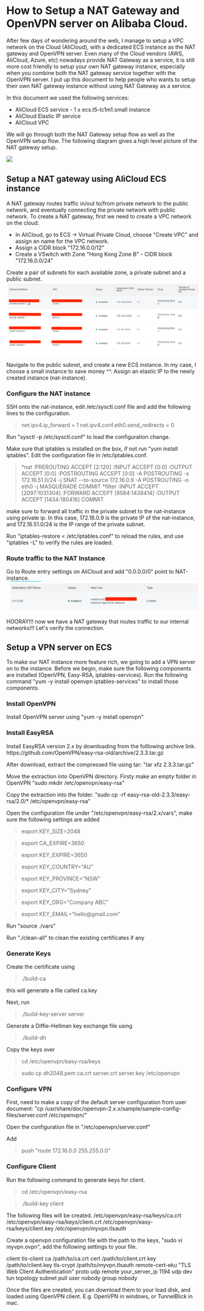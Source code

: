# How to Setup a NAT Gateway and OpenVPN server on Alibaba Cloud.

After few days of wondering around the web, I manage to setup a VPC network on the Cloud (AliCloud), with a dedicated ECS instance as the NAT gateway and OpenVPN server. Even many of the Cloud vendors (AWS, AliCloud, Azure, etc) nowadays provide NAT Gateway as a service, it is still more cost friendly to setup your own NAT gateway instance, especially when you combine both the NAT gateway service together with the OpenVPN server. I put up this document to help people who wants to setup their own NAT gateway instance without using NAT Gateway as a service.

In this document we used the following services:

<ul>
  <li>AliCloud ECS service - 1 x ecs.t5-lc1m1.small instance </li>
  <li>AliCloud Elastic IP service </li>
  <li>AliCloud VPC</li>
</ul>
  
We will go through both the NAT Gateway setup flow as well as the OpenVPN setup flow. The following diagram gives a high level picture of the NAT gateway setup. 

<img src="http://evertrue.github.io/images/2015-06-09-the-right-way-to-set-up-nat-in-ec2/how_vpc_routing_works.png" />


<h2>Setup a NAT gateway using AliCloud ECS instance</h2>

A NAT gateway routes traffic in/out to/from private network to the public network, and eventually connecting the private network with public network. To create a NAT gateway, first we need to create a VPC network on the cloud. 

<ul>
  <li>In AliCloud, go to ECS -> Virtual Private Cloud, choose "Create VPC" and assign an name for the VPC network.</li>
  <li>Assign a CIDR block "172.16.0.0/12" </li>
  <li>Create a VSwitch with Zone "Hong Kong Zone B" - CIDR block "172.16.0.0/24" </li>
</ul> 

Create a pair of subnets for each available zone, a private subnet and a public subnet.
<img src="./vpc.png" />

Navigate to the public subnet, and create a new ECS instance. In my case, I choose a small instance to save money ^^. Assign an elastic IP to the newly created instance (nat-instance).  

<h3>Configure the NAT instance</h3>
SSH onto the nat-instance, edit /etc/sysctl.conf file and add the following lines to the configuration.
<blockquote>
    net.ipv4.ip_forward = 1
    net.ipv4.conf.eth0.send_redirects = 0
</blockquote>

Run "sysctl -p /etc/sysctl.conf" to load the configuration change.

Make sure that iptables is installed on the box, if not run "yum install iptables". Edit the configuration file in /etc/iptables.conf.

<blockquote>
*nat
:PREROUTING ACCEPT [2:120]
:INPUT ACCEPT [0:0]
:OUTPUT ACCEPT [0:0]
:POSTROUTING ACCEPT [0:0]
-A POSTROUTING -s 172.16.51.0/24 -j SNAT --to-source 172.16.0.9
-A POSTROUTING -o eth0 -j MASQUERADE
COMMIT
*filter
:INPUT ACCEPT [2097:1031304]
:FORWARD ACCEPT [8584:1438414]
:OUTPUT ACCEPT [1434:180416]
COMMIT  
</blockquote>

make sure to forward all traffic in the private subnet to the nat-instance using private ip. In this case, 172.16.0.9 is the private IP of the nat-instance, and 172.16.51.0/24 is the IP range of the private subnet.

Run "iptables-restore < /etc/iptables.conf" to reload the rules, and use "iptables -L" to verify the rules are loaded.

<h3>Route traffic to the NAT Instance</h3>
Go to Route entry settings on AliCloud and add "0.0.0.0/0" point to NAT-instance.   

<img src="./route.png"/>

HOORAY!!! now we have a NAT gateway that routes traffic to our internal networks!!! Let's verify the connection. 


<h2>Setup a VPN server on ECS</h2>

To make our NAT instance more feature rich, we going to add a VPN server on to the instance. Before we begin, make sure the following components are installed (OpenVPN, Easy-RSA, iptables-services). Run the following command "yum -y install openvpn iptables-services" to install those components.   

<h3>Install OpenVPN</h3>
Install OpenVPN server using "yum -y install openvpn"

<h3>Install EasyRSA</h3>
Install EasyRSA version 2.x by downloading from the folllowing archive link. https://github.com/OpenVPN/easy-rsa-old/archive/2.3.3.tar.gz

After download, extract the compressed file using tar: "tar xfz 2.3.3.tar.gz"

Move the extraction into OpenVPN directory. Firsty make an empty folder in OpenVPN "sudo mkdir /etc/openvpn/easy-rsa"

Copy the extraction into the folder. "sudo cp -rf easy-rsa-old-2.3.3/easy-rsa/2.0/* /etc/openvpn/easy-rsa"

Open the configuration file under "/etc/openvpn/easy-rsa/2.x/vars", make sure the following settings are added

<blockquote> export KEY_SIZE=2048 </blockquote> 
<blockquote> export CA_EXPIRE=3650 </blockquote> 
<blockquote> export KEY_EXPIRE=3650 </blockquote> 
<blockquote> export KEY_COUNTRY="AU" </blockquote> 
<blockquote> export KEY_PROVINCE="NSW" </blockquote> 
<blockquote> export KEY_CITY="Sydney" </blockquote> 
<blockquote> export KEY_ORG="Company ABC" </blockquote> 
<blockquote> export KEY_EMAIL="hello@gmail.com" </blockquote> 

Run "source ./vars"

Run "./clean-all" to clean the existing certificates if any

<h3>Generate Keys</h3>

Create the certificate using <blockquote> ./build-ca </blockquote> this will generate a file called ca.key

Next, run <blockquote> ./build-key-server server </blockquote> 

Generate a Diffie-Hellman key exchange file using <blockquote> ./build-dh </blockquote> 

Copy the keys over
<blockquote> cd /etc/openvpn/easy-rsa/keys </blockquote> 
<blockquote> sudo cp dh2048.pem ca.crt server.crt server.key /etc/openvpn </blockquote> 

<h3>Configure VPN</h3>
First, need to make a copy of the default server configuration from user document:
"cp /usr/share/doc/openvpn-2.x.x/sample/sample-config-files/server.conf /etc/openvpn/"

Open the configuration file in "/etc/openvpn/server.conf"

Add <blockquote> push "route 172.16.0.0 255.255.0.0" </blockquote> 

<h3>Configure Client</h3>
Run the following command to generate keys for client.
<blockquote> cd /etc/openvpn/easy-rsa </blockquote> 
<blockquote> ./build-key client </blockquote> 

The following files will be created.
/etc/openvpn/easy-rsa/keys/ca.crt
/etc/openvpn/easy-rsa/keys/client.crt
/etc/openvpn/easy-rsa/keys/client.key
/etc/openvpn/myvpn.tlsauth

Create a openvpn configuration file with the path to the keys, "sudo vi myvpn.ovpn", add the following settings to your file.

client
tls-client
ca /path/to/ca.crt
cert /path/to/client.crt
key /path/to/client.key
tls-crypt /path/to/myvpn.tlsauth
remote-cert-eku "TLS Web Client Authentication"
proto udp
remote your_server_ip 1194 udp
dev tun
topology subnet
pull
user nobody
group nobody

Once the files are created, you can download them to your load disk, and loaded using OpenVPN client. E.g. OpenVPN in windows, or TunnelBlick in mac. 
